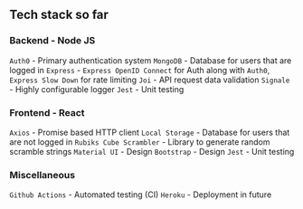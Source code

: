 ## Tech stack so far

### Backend - Node JS

`Auth0` - Primary authentication system
`MongoDB` - Database for users that are logged in
`Express` - `Express OpenID Connect` for Auth along with `Auth0`, `Express Slow Down` for rate limiting
`Joi` - API request data validation
`Signale` - Highly configurable logger
`Jest` - Unit testing

### Frontend - React

`Axios` - Promise based HTTP client
`Local Storage` - Database for users that are not logged in
`Rubiks Cube Scrambler` - Library to generate random scramble strings 
`Material UI` - Design
`Bootstrap` - Design
`Jest` - Unit testing

### Miscellaneous

`Github Actions` - Automated testing (CI)
`Heroku` - Deployment in future